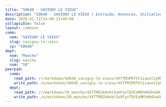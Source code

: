 ```yaml
---
title: "50640 - SAVIGNY LE VIEUX"
description: "50640 - SAVIGNY LE VIEUX | Entraide, Annonces, Initiatives"
date: 2020-01-11T14:09:21+09:00
collapsible: false
layout: commune
comm:
  nom: "SAVIGNY LE VIEUX"
  slug: savigny-le-vieux
  cp: "50640"
dept:
  nom: "Manche"
  slug: manche
  num: "50"
peerpad:
  comm:
    read_path: /r/markdown/50640_savigny-le-vieux/4XTTM3PRfSt1iawxt2yM5gHPrG2jjcueNonSTx2bhtNu2n2WH
    write_path: /w/markdown/50640_savigny-le-vieux/4XTTM3PRfSt1iawxt2yM5gHPrG2jjcueNonSTx2bhtNu2n2WH-K3TgUF4VK7vjLqSQfwYvMCUWVZootX83TQkRnGcCy6o3xXLmDJFCAWTg2p7QqNTqNqLQQmaQQed42hz8t8XnbThAwAXCGJtj16utHmJWxdT7gYpgi1VDFS8vivFxa4jCxqoNWyPj
  dept:
    read_path: /r/markdown/50_manche/4XTTMEGkHvbt2wXFyvTQYEaMKhHk6haGH1SzsRNevKgBDTuXr
    write_path: /w/markdown/50_manche/4XTTMEGkHvbt2wXFyvTQYEaMKhHk6haGH1SzsRNevKgBDTuXr-K3TgUSx1rwmRRLqHcTLLdo4dVfTRKvf94KKagmUFPevWSp2f9nuc6fJF25TtLArzK8teuQ5TvuAMqW38N2MYgT18hBoXtjmKX9WuSn2vkujmSJPp3gF4gsuMmfEM8Th4Ap94heFE
---
```


